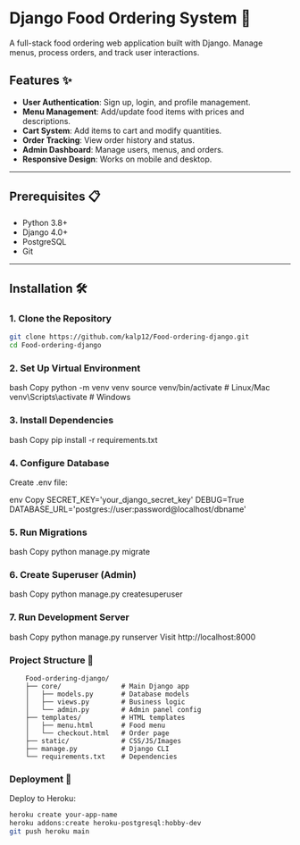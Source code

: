 # Django Food Ordering System 🍔

A full-stack food ordering web application built with Django. Manage menus, process orders, and track user interactions.

## Features ✨
- **User Authentication**: Sign up, login, and profile management.
- **Menu Management**: Add/update food items with prices and descriptions.
- **Cart System**: Add items to cart and modify quantities.
- **Order Tracking**: View order history and status.
- **Admin Dashboard**: Manage users, menus, and orders.
- **Responsive Design**: Works on mobile and desktop.

---

## Prerequisites 📋
- Python 3.8+
- Django 4.0+
- PostgreSQL
- Git

---

## Installation 🛠️

### 1. Clone the Repository
```bash
git clone https://github.com/kalp12/Food-ordering-django.git
cd Food-ordering-django
```
### 2. Set Up Virtual Environment
bash
Copy
python -m venv venv
source venv/bin/activate  # Linux/Mac
venv\Scripts\activate    # Windows
### 3. Install Dependencies
bash
Copy
pip install -r requirements.txt
### 4. Configure Database
Create .env file:

env
Copy
SECRET_KEY='your_django_secret_key'
DEBUG=True
DATABASE_URL='postgres://user:password@localhost/dbname'
### 5. Run Migrations
bash
Copy
python manage.py migrate
### 6. Create Superuser (Admin)
bash
Copy
python manage.py createsuperuser
### 7. Run Development Server
bash
Copy
python manage.py runserver
Visit http://localhost:8000

### Project Structure 📂

        Food-ordering-django/
        ├── core/               # Main Django app
        │   ├── models.py       # Database models
        │   ├── views.py        # Business logic
        │   └── admin.py        # Admin panel config
        ├── templates/          # HTML templates
        │   ├── menu.html       # Food menu
        │   └── checkout.html   # Order page
        ├── static/             # CSS/JS/Images
        ├── manage.py           # Django CLI
        └── requirements.txt    # Dependencies

### Deployment 🚀
Deploy to Heroku:

```bash
heroku create your-app-name
heroku addons:create heroku-postgresql:hobby-dev
git push heroku main
